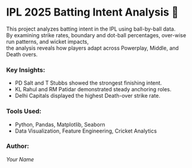 

# IPL 2025 Batting Intent Analysis 🏏

This project analyzes batting intent in the IPL using ball-by-ball data.  
By examining strike rates, boundary and dot-ball percentages, over-wise run patterns, and wicket impacts,  
the analysis reveals how players adapt across Powerplay, Middle, and Death overs.

### Key Insights:
- PD Salt and T Stubbs showed the strongest finishing intent.
- KL Rahul and RM Patidar demonstrated steady anchoring roles.
- Delhi Capitals displayed the highest Death-over strike rate.

### Tools Used:
- Python, Pandas, Matplotlib, Seaborn
- Data Visualization, Feature Engineering, Cricket Analytics

### Author:
*Your Name*
